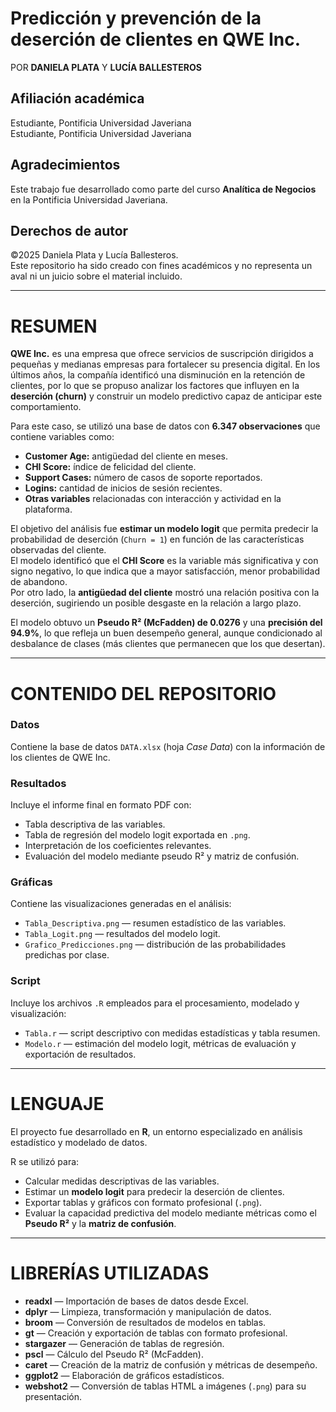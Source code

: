 # Predicción y prevención de la deserción de clientes en QWE Inc.

POR **DANIELA PLATA** Y **LUCÍA BALLESTEROS**

## Afiliación académica
Estudiante, Pontificia Universidad Javeriana  
Estudiante, Pontificia Universidad Javeriana  

## Agradecimientos
Este trabajo fue desarrollado como parte del curso **Analítica de Negocios** en la Pontificia Universidad Javeriana.

## Derechos de autor
©2025 Daniela Plata y Lucía Ballesteros.  
Este repositorio ha sido creado con fines académicos y no representa un aval ni un juicio sobre el material incluido.

---

# RESUMEN

**QWE Inc.** es una empresa que ofrece servicios de suscripción dirigidos a pequeñas y medianas empresas para fortalecer su presencia digital. En los últimos años, la compañía identificó una disminución en la retención de clientes, por lo que se propuso analizar los factores que influyen en la **deserción (churn)** y construir un modelo predictivo capaz de anticipar este comportamiento.

Para este caso, se utilizó una base de datos con **6.347 observaciones** que contiene variables como:

+ **Customer Age:** antigüedad del cliente en meses.  
+ **CHI Score:** índice de felicidad del cliente.  
+ **Support Cases:** número de casos de soporte reportados.  
+ **Logins:** cantidad de inicios de sesión recientes.  
+ **Otras variables** relacionadas con interacción y actividad en la plataforma.

El objetivo del análisis fue **estimar un modelo logit** que permita predecir la probabilidad de deserción (`Churn = 1`) en función de las características observadas del cliente.  
El modelo identificó que el **CHI Score** es la variable más significativa y con signo negativo, lo que indica que a mayor satisfacción, menor probabilidad de abandono.  
Por otro lado, la **antigüedad del cliente** mostró una relación positiva con la deserción, sugiriendo un posible desgaste en la relación a largo plazo.

El modelo obtuvo un **Pseudo R² (McFadden) de 0.0276** y una **precisión del 94.9%**, lo que refleja un buen desempeño general, aunque condicionado al desbalance de clases (más clientes que permanecen que los que desertan).

---

# CONTENIDO DEL REPOSITORIO

### Datos
Contiene la base de datos `DATA.xlsx` (hoja *Case Data*) con la información de los clientes de QWE Inc.

### Resultados
Incluye el informe final en formato PDF con:
+ Tabla descriptiva de las variables.  
+ Tabla de regresión del modelo logit exportada en `.png`.  
+ Interpretación de los coeficientes relevantes.  
+ Evaluación del modelo mediante pseudo R² y matriz de confusión.

### Gráficas
Contiene las visualizaciones generadas en el análisis:
+ `Tabla_Descriptiva.png` — resumen estadístico de las variables.  
+ `Tabla_Logit.png` — resultados del modelo logit.  
+ `Grafico_Predicciones.png` — distribución de las probabilidades predichas por clase.

### Script
Incluye los archivos `.R` empleados para el procesamiento, modelado y visualización:
+ `Tabla.r` — script descriptivo con medidas estadísticas y tabla resumen.  
+ `Modelo.r` — estimación del modelo logit, métricas de evaluación y exportación de resultados.

---

# LENGUAJE

El proyecto fue desarrollado en **R**, un entorno especializado en análisis estadístico y modelado de datos.

R se utilizó para:
+ Calcular medidas descriptivas de las variables.  
+ Estimar un **modelo logit** para predecir la deserción de clientes.  
+ Exportar tablas y gráficos con formato profesional (`.png`).  
+ Evaluar la capacidad predictiva del modelo mediante métricas como el **Pseudo R²** y la **matriz de confusión**.

---

# LIBRERÍAS UTILIZADAS

+ **readxl** — Importación de bases de datos desde Excel.  
+ **dplyr** — Limpieza, transformación y manipulación de datos.  
+ **broom** — Conversión de resultados de modelos en tablas.  
+ **gt** — Creación y exportación de tablas con formato profesional.  
+ **stargazer** — Generación de tablas de regresión.  
+ **pscl** — Cálculo del Pseudo R² (McFadden).  
+ **caret** — Creación de la matriz de confusión y métricas de desempeño.  
+ **ggplot2** — Elaboración de gráficos estadísticos.  
+ **webshot2** — Conversión de tablas HTML a imágenes (`.png`) para su presentación.

